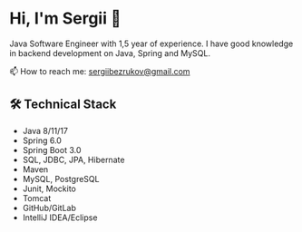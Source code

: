 # Hi, I'm Sergii 👋
Java Software Engineer with 1,5 year of experience. 
I have good knowledge in backend development on Java, Spring and MySQL.
<p align='left'>
  📫  How to reach me: <a href='mailto:sergiibezrukov@gmail.com'>sergiibezrukov@gmail.com</a>
</p>

## 🛠 Technical Stack
*   Java 8/11/17
*   Spring 6.0
*   Spring Boot 3.0
*   SQL, JDBC, JPA, Hibernate
*   Maven
*   MySQL, PostgreSQL
*   Junit, Mockito
*   Tomcat
*   GitHub/GitLab
*   IntelliJ IDEA/Eclipse

